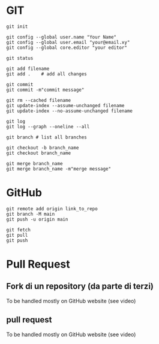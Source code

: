  # GIT

```
git init
```

```
git config --global user.name "Your Name"
git config --global user.email "your@email.xy"
git config --global core.editor "your editor"
```

```
git status
```

```
git add filename
git add .    # add all changes
```

```
git commit
git commit -m"commit message"
```

```
git rm --cached filename
git update-index --assume-unchanged filename
git update-index --no-assume-unchanged filename
```


```
git log
git log --graph --oneline --all
```


```
git branch # list all branches
```

```
git checkout -b branch_name
git checkout branch_name
```

```
git merge branch_name
git merge branch_name -m"merge message"
```

# GitHub
```
git remote add origin link_to_repo
git branch -M main
git push -u origin main
```

```
git fetch
git pull
git push
```

# Pull Request

## Fork di un repository (da parte di terzi)

To be handled mostly on GitHub website (see video)

## pull request

To be handled mostly on GitHub website (see video)
